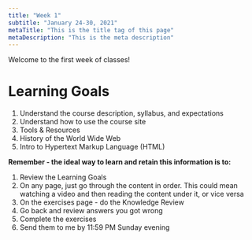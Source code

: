 ```yaml
---
title: "Week 1"
subtitle: "January 24-30, 2021"
metaTitle: "This is the title tag of this page"
metaDescription: "This is the meta description"
---
```


Welcome to the first week of classes!

# Learning Goals
1. Understand the course description, syllabus, and expectations
1. Understand how to use the course site
1. Tools & Resources
1. History of the World Wide Web
1. Intro to Hypertext Markup Language (HTML)

**Remember - the ideal way to learn and retain this information is to:**
1. Review the Learning Goals
1. On any page, just go through the content in order. This could mean watching a video and then reading the content under it, or vice versa
1. On the exercises page - do the Knowledge Review
1. Go back and review answers you got wrong
1. Complete the exercises
1. Send them to me by 11:59 PM Sunday evening
